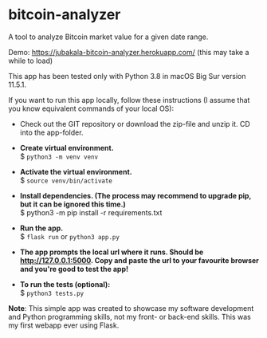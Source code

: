 # bitcoin-analyzer
A tool to analyze Bitcoin market value for a given date range.

Demo: https://jubakala-bitcoin-analyzer.herokuapp.com/ (this may take a while to load)

This app has been tested only with Python 3.8 in macOS Big Sur version 11.5.1.

If you want to run this app locally, follow these instructions (I assume that you know equivalent commands of your local OS):

- Check out the GIT repository or download the zip-file and unzip it. CD into the app-folder.

- **Create virtual environment.**  
$ ```python3 -m venv venv```

- **Activate the virtual environment.**  
$ ```source venv/bin/activate```

- **Install dependencies. (The process may recommend to upgrade pip, but it can be ignored this time.)**  
$ python3 -m pip install -r requirements.txt

- **Run the app.**  
$ ```flask run``` or  ```python3 app.py```  

- **The app prompts the local url where it runs. Should be http://127.0.0.1:5000. Copy and paste the url to your favourite browser and you're good to test the app!**  
  
- **To run the tests (optional):**  
$ ```python3 tests.py```

**Note**: This simple app was created to showcase my software development and Python programming skills, not my front- or back-end skills. This was my first webapp ever using Flask.